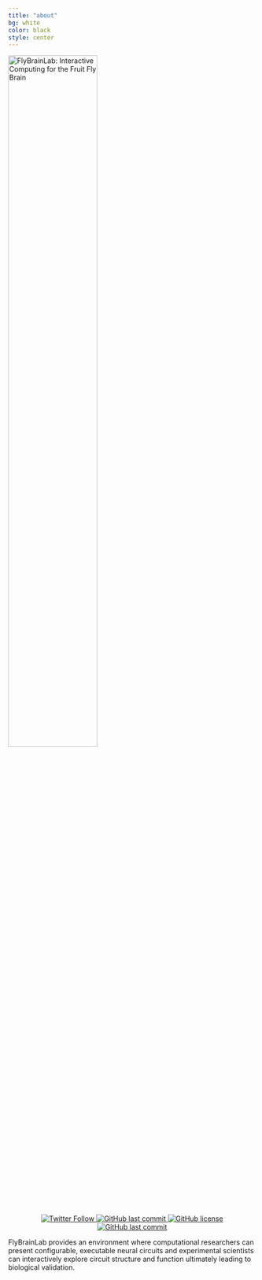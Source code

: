 ```yaml
---
title: "about"
bg: white
color: black
style: center
---
```



<img src="https://github.com/mkturkcan/singlepage/raw/gh-pages/img/flylablogo.png" width="60%" height="60%" alt="FlyBrainLab: Interactive Computing for the Fruit Fly Brain">

<p align="center">
  <a href="https://twitter.com/flybrainobs">
        <img src="https://img.shields.io/twitter/follow/flybrainobs.svg?style=flat&label=Follow"
             alt="Twitter Follow">
    </a>
    <a href="https://github.com/neurokernel/neurokernel">
        <img src="https://img.shields.io/github/stars/neurokernel/neurokernel?style=flat"
             alt="GitHub last commit">
    </a>
    <a href="https://github.com/FlyBrainLab/FlyBrainLab">
        <img src="https://img.shields.io/github/license/FlyBrainLab/FlyBrainLab.svg"
             alt="GitHub license">
    </a>
    <a href="https://github.com/FlyBrainLab/FlyBrainLab">
        <img src="https://img.shields.io/github/last-commit/FlyBrainLab/FlyBrainLab.svg"
             alt="GitHub last commit">
    </a>
</p>

FlyBrainLab provides an environment where computational researchers can present configurable, executable neural circuits and experimental scientists can interactively explore circuit structure and function ultimately leading to biological validation.

